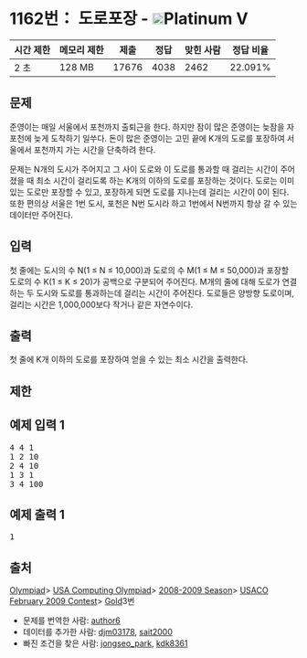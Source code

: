 # 1162번： 도로포장 - <img src="https://static.solved.ac/tier_small/16.svg" style="height:20px" />Platinum V


| 시간 제한 | 메모리 제한 | 제출 | 정답 | 맞힌 사람 | 정답 비율 |
| --- | --- | --- | --- | --- | --- |
| 2 초 | 128 MB | 17676 | 4038 | 2462 | 22.091% |


## 문제


준영이는 매일 서울에서 포천까지 출퇴근을 한다. 하지만 잠이 많은 준영이는 늦잠을 자 포천에 늦게 도착하기 일쑤다. 돈이 많은 준영이는 고민 끝에 K개의 도로를 포장하여 서울에서 포천까지 가는 시간을 단축하려 한다.

문제는 N개의 도시가 주어지고 그 사이 도로와 이 도로를 통과할 때 걸리는 시간이 주어졌을 때 최소 시간이 걸리도록 하는 K개의 이하의 도로를 포장하는 것이다. 도로는 이미 있는 도로만 포장할 수 있고, 포장하게 되면 도로를 지나는데 걸리는 시간이 0이 된다. 또한 편의상 서울은 1번 도시, 포천은 N번 도시라 하고 1번에서 N번까지 항상 갈 수 있는 데이터만 주어진다.




## 입력


첫 줄에는 도시의 수 N(1 ≤ N ≤ 10,000)과 도로의 수 M(1 ≤ M ≤ 50,000)과 포장할 도로의 수 K(1 ≤ K ≤ 20)가 공백으로 구분되어 주어진다. M개의 줄에 대해 도로가 연결하는 두 도시와 도로를 통과하는데 걸리는 시간이 주어진다. 도로들은 양방향 도로이며, 걸리는 시간은 1,000,000보다 작거나 같은 자연수이다.




## 출력


첫 줄에 K개 이하의 도로를 포장하여 얻을 수 있는 최소 시간을 출력한다.




## 제한




## 예제 입력 1


<pre>4 4 1
1 2 10
2 4 10
1 3 1
3 4 100
</pre>


## 예제 출력 1


<pre>1
</pre>






## 출처


[Olympiad](/category/2)> [USA Computing Olympiad](/category/106)> [2008-2009 Season](/category/137)> [USACO February 2009 Contest](/category/142)> [Gold](/category/detail/661)3번
- 문제를 번역한 사람: [author6](/user/author6)
- 데이터를 추가한 사람: [djm03178](/user/djm03178), [sait2000](/user/sait2000)
- 빠진 조건을 찾은 사람: [jongseo_park](/user/jongseo_park), [kdk8361](/user/kdk8361)




